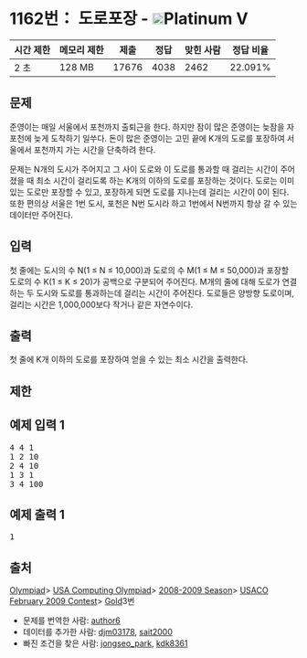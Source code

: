 # 1162번： 도로포장 - <img src="https://static.solved.ac/tier_small/16.svg" style="height:20px" />Platinum V


| 시간 제한 | 메모리 제한 | 제출 | 정답 | 맞힌 사람 | 정답 비율 |
| --- | --- | --- | --- | --- | --- |
| 2 초 | 128 MB | 17676 | 4038 | 2462 | 22.091% |


## 문제


준영이는 매일 서울에서 포천까지 출퇴근을 한다. 하지만 잠이 많은 준영이는 늦잠을 자 포천에 늦게 도착하기 일쑤다. 돈이 많은 준영이는 고민 끝에 K개의 도로를 포장하여 서울에서 포천까지 가는 시간을 단축하려 한다.

문제는 N개의 도시가 주어지고 그 사이 도로와 이 도로를 통과할 때 걸리는 시간이 주어졌을 때 최소 시간이 걸리도록 하는 K개의 이하의 도로를 포장하는 것이다. 도로는 이미 있는 도로만 포장할 수 있고, 포장하게 되면 도로를 지나는데 걸리는 시간이 0이 된다. 또한 편의상 서울은 1번 도시, 포천은 N번 도시라 하고 1번에서 N번까지 항상 갈 수 있는 데이터만 주어진다.




## 입력


첫 줄에는 도시의 수 N(1 ≤ N ≤ 10,000)과 도로의 수 M(1 ≤ M ≤ 50,000)과 포장할 도로의 수 K(1 ≤ K ≤ 20)가 공백으로 구분되어 주어진다. M개의 줄에 대해 도로가 연결하는 두 도시와 도로를 통과하는데 걸리는 시간이 주어진다. 도로들은 양방향 도로이며, 걸리는 시간은 1,000,000보다 작거나 같은 자연수이다.




## 출력


첫 줄에 K개 이하의 도로를 포장하여 얻을 수 있는 최소 시간을 출력한다.




## 제한




## 예제 입력 1


<pre>4 4 1
1 2 10
2 4 10
1 3 1
3 4 100
</pre>


## 예제 출력 1


<pre>1
</pre>






## 출처


[Olympiad](/category/2)> [USA Computing Olympiad](/category/106)> [2008-2009 Season](/category/137)> [USACO February 2009 Contest](/category/142)> [Gold](/category/detail/661)3번
- 문제를 번역한 사람: [author6](/user/author6)
- 데이터를 추가한 사람: [djm03178](/user/djm03178), [sait2000](/user/sait2000)
- 빠진 조건을 찾은 사람: [jongseo_park](/user/jongseo_park), [kdk8361](/user/kdk8361)




